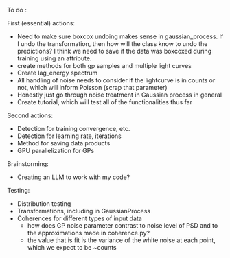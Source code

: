 To do :

First (essential) actions:
- Need to make sure boxcox undoing makes sense in gaussian_process. If I undo the transformation, then how will the class know to undo the predictions? I think we need to save if the data was boxcoxed during training using an attribute.
- create methods for both gp samples and multiple light curves
- Create lag_energy spectrum
- All handling of noise needs to consider if the lightcurve is in counts or not, which will inform Poisson (scrap that parameter)
 - Honestly just go through noise treatment in Gaussian process in general
- Create tutorial, which will test all of the functionalities thus far
    
Second actions:
- Detection for training convergence, etc.
- Detection for learning rate, iterations
- Method for saving data products
- GPU parallelization for GPs

Brainstorming:
- Creating an LLM to work with my code?

Testing:
- Distribution testing
- Transformations, including in GaussianProcess
- Coherences for different types of input data 
    - how does GP noise parameter contrast to noise level of PSD and to the approximations made in coherence.py?
    * the value that is fit is the variance of the white noise at each point, which we expect to be ~counts
